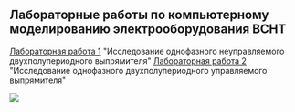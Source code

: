 
##  Лабораторные работы по компьютерному моделированию электрооборудования ВСНТ   
[Лабораторная работа 1](https://github.com/Strus05/comp_sim/blob/main/lr1.mlx) "Исследование однофазного неуправляемого двухполупериодного выпрямителя"
[Лабораторная работа 2](https://github.com/Strus05/comp_sim/blob/main/lr2.mlx) "Исследование однофазного двухполупериодного управляемого выпрямителя"

![](https://github.com/Strus05/comp_sim/blob/main/Pivo_2.gif)
